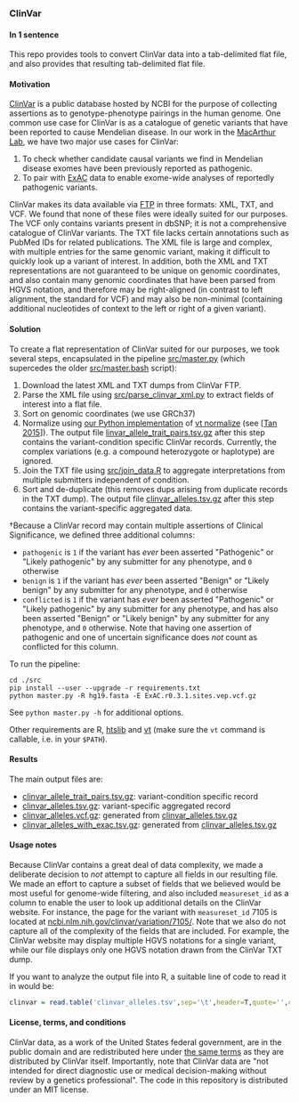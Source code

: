 ### ClinVar

#### In 1 sentence

This repo provides tools to convert ClinVar data into a tab-delimited flat file, and also provides that resulting tab-delimited flat file.

#### Motivation

[ClinVar](http://www.ncbi.nlm.nih.gov/clinvar/) is a public database hosted by NCBI for the purpose of collecting assertions as to genotype-phenotype pairings in the human genome. One common use case for ClinVar is as a catalogue of genetic variants that have been reported to cause Mendelian disease. In our work in the [MacArthur Lab](http://macarthurlab.org/), we have two major use cases for ClinVar:

1. To check whether candidate causal variants we find in Mendelian disease exomes have been previously reported as pathogenic.
2. To pair with [ExAC](http://exac.broadinstitute.org/) data to enable exome-wide analyses of reportedly pathogenic variants.

ClinVar makes its data available via [FTP](ftp://ftp.ncbi.nlm.nih.gov/pub/clinvar/) in three formats: XML, TXT, and VCF. We found that none of these files were ideally suited for our purposes. The VCF only contains variants present in dbSNP; it is not a comprehensive catalogue of ClinVar variants. The TXT file lacks certain annotations such as PubMed IDs for related publications. The XML file is large and complex, with multiple entries for the same genomic variant, making it difficult to quickly look up a variant of interest. In addition, both the XML and TXT representations are not guaranteed to be unique on genomic coordinates, and also contain many genomic coordinates that have been parsed from HGVS notation, and therefore may be right-aligned (in contrast to left alignment, the standard for VCF) and may also be non-minimal (containing additional nucleotides of context to the left or right of a given variant).

#### Solution

To create a flat representation of ClinVar suited for our purposes, we took several steps, encapsulated in the pipeline [src/master.py](src/master.py) 
(which supercedes the older [src/master.bash](src/master.bash) script):

1. Download the latest XML and TXT dumps from ClinVar FTP.
2. Parse the XML file using [src/parse_clinvar_xml.py](src/parse_clinvar_xml.py) to extract fields of interest into a flat file.
3. Sort on genomic coordinates (we use GRCh37) 
4. Normalize using [our Python implementation](https://github.com/ericminikel/minimal_representation/blob/master/normalize.py) of [vt normalize](http://genome.sph.umich.edu/wiki/Variant_Normalization) (see [[Tan 2015]]). The output file [linvar_allele_trait_pairs.tsv.gz](clinvar_allele_trait_pairs.tsv.gz) after this step contains the variant-condition specific ClinVar records. Currently, the complex variations (e.g. a compound heterozygote or haplotype) are ignored. 
5. Join the TXT file using [src/join_data.R](src/join_data.R) to aggregate interpretations from multiple submitters independent of condition. 
6. Sort and de-duplicate  (this removes dups arising from duplicate records in the TXT dump). The output file [clinvar_alleles.tsv.gz](clinvar_alleles.tsv.gz) after this step contains the variant-specific aggregated data.

&dagger;Because a ClinVar record may contain multiple assertions of Clinical Significance, we defined three additional columns:

+ `pathogenic` is `1` if the variant has *ever* been asserted "Pathogenic" or "Likely pathogenic" by any submitter for any phenotype, and `0` otherwise
+ `benign` is `1` if the variant has *ever* been asserted "Benign" or "Likely benign" by any submitter for any phenotype, and `0` otherwise
+ `conflicted` is `1` if the variant has *ever* been asserted "Pathogenic" or "Likely pathogenic" by any submitter for any phenotype, and has also been asserted "Benign" or "Likely benign" by any submitter for any phenotype, and `0` otherwise. Note that having one assertion of pathogenic and one of uncertain significance does *not* count as conflicted for this column. 

To run the pipeline:
```
cd ./src
pip install --user --upgrade -r requirements.txt
python master.py -R hg19.fasta -E ExAC.r0.3.1.sites.vep.vcf.gz
```

See `python master.py -h` for additional options.

Other requirements are R, [htslib](https://github.com/samtools/htslib) and [vt](https://github.com/atks/vt) (make sure the `vt` command is callable, i.e. in your `$PATH`).

#### Results

The main output files are:
* [clinvar_allele_trait_pairs.tsv.gz](clinvar_allele_trait_pairs.tsv.gz): variant-condition specific record
* [clinvar_alleles.tsv.gz](clinvar_alleles.tsv.gz): variant-specific aggregated record
* [clinvar_alleles.vcf.gz](clinvar_alleles.vcf): generated from [clinvar_alleles.tsv.gz](clinvar_alleles.tsv.gz)
* [clinvar_alleles_with_exac.tsv.gz](clinvar_alleles_with_exac.tsv.gz): generated from [clinvar_alleles.tsv.gz](clinvar_alleles.tsv.gz)


#### Usage notes

Because ClinVar contains a great deal of data complexity, we made a deliberate decision to *not* attempt to capture all fields in our resulting file. We made an effort to capture a subset of fields that we believed would be most useful for genome-wide filtering, and also included `measureset_id` as a column to enable the user to look up additional details on the ClinVar website. For instance, the page for the variant with `measureset_id` 7105 is located at [ncbi.nlm.nih.gov/clinvar/variation/7105/](http://www.ncbi.nlm.nih.gov/clinvar/variation/7105/). Note that we also do not capture all of the complexity of the fields that are included. For example, the ClinVar website may display multiple HGVS notations for a single variant, while our file displays only one HGVS notation drawn from the ClinVar TXT dump.

If you want to analyze the output file into R, a suitable line of code to read it in would be:

```r
clinvar = read.table('clinvar_alleles.tsv',sep='\t',header=T,quote='',comment.char='')
```

#### License, terms, and conditions

ClinVar data, as a work of the United States federal government, are in the public domain and are redistributed here under [the same terms](http://www.ncbi.nlm.nih.gov/clinvar/docs/maintenance_use/) as they are distributed by ClinVar itself. Importantly, note that ClinVar data are "not intended for direct diagnostic use or medical decision-making without review by a genetics professional". The code in this repository is distributed under an MIT license.

[Tan 2015]: http://www.ncbi.nlm.nih.gov/pubmed/25701572 "Tan A, Abecasis GR, Kang HM. Unified representation of genetic variants. Bioinformatics. 2015 Jul 1;31(13):2202-4. doi: 10.1093/bioinformatics/btv112. Epub 2015 Feb 19. PubMed PMID: 25701572."
